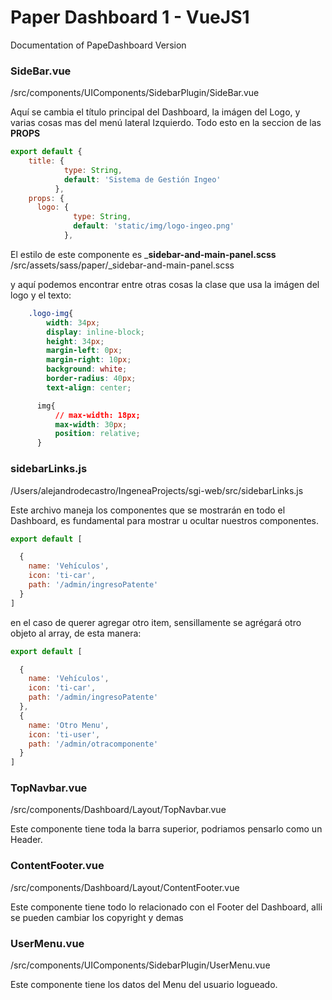 # Paper Dashboard 1 - VueJS1
Documentation of PapeDashboard Version


### SideBar.vue
/src/components/UIComponents/SidebarPlugin/SideBar.vue

Aquí se cambia el título principal del Dashboard, la imágen del Logo, y varias cosas mas del menú lateral Izquierdo.
 Todo esto en la seccion de las __PROPS__

```js
export default {
    title: {
            type: String,
            default: 'Sistema de Gestión Ingeo'
          },
    props: {
      logo: {
              type: String,
              default: 'static/img/logo-ingeo.png'
            },
```

El estilo de este componente es ___sidebar-and-main-panel.scss__
/src/assets/sass/paper/_sidebar-and-main-panel.scss

y aquí podemos encontrar entre otras cosas la clase que usa la imágen del logo y el texto:   
```css
    .logo-img{
        width: 34px;
        display: inline-block;
        height: 34px;
        margin-left: 0px;
        margin-right: 10px;
        background: white;
        border-radius: 40px;
        text-align: center;

      img{
          // max-width: 18px;
          max-width: 30px;
          position: relative;
      }
```

### sidebarLinks.js   
/Users/alejandrodecastro/IngeneaProjects/sgi-web/src/sidebarLinks.js

Este archivo maneja los componentes que se mostrarán en todo el Dashboard, es fundamental para mostrar u ocultar nuestros componentes.   

```js
export default [

  {
    name: 'Vehículos',
    icon: 'ti-car',
    path: '/admin/ingresoPatente'
  }
]
```

en el caso de querer agregar otro item, sensillamente se agrégará otro objeto al array, de esta manera: 

```js
export default [

  {
    name: 'Vehículos',
    icon: 'ti-car',
    path: '/admin/ingresoPatente'
  },
  {
    name: 'Otro Menu',
    icon: 'ti-user',
    path: '/admin/otracomponente'
  }
]
```

### TopNavbar.vue
/src/components/Dashboard/Layout/TopNavbar.vue

Este componente tiene toda la barra superior, podriamos pensarlo como un Header.


### ContentFooter.vue
/src/components/Dashboard/Layout/ContentFooter.vue

Este componente tiene todo lo relacionado con el Footer del Dashboard, alli se pueden cambiar los copyright y demas


### UserMenu.vue
/src/components/UIComponents/SidebarPlugin/UserMenu.vue

Este componente tiene los datos del Menu del usuario logueado.



